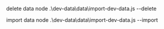 delete data
node .\dev-data\data\import-dev-data.js --delete

import data
node .\dev-data\data\import-dev-data.js --import

